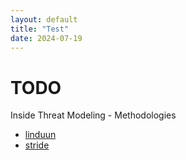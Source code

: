 ```yaml
---
layout: default
title: "Test"
date: 2024-07-19
---
```


# TODO
Inside Threat Modeling - Methodologies

- [linduun](./linduun)
- [stride](./stride)
